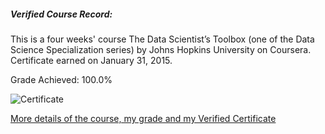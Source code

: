 ##### Verified Course Record:
This is a four weeks' course The Data Scientist’s Toolbox (one of the Data Science Specialization series) by Johns Hopkins University on Coursera. Certificate earned on January 31, 2015.

Grade Achieved: 100.0%

![Certificate](https://github.com/lisalisadong/data-science/blob/master/the-data-science-toolbox/certificate.png)

[More details of the course, my grade and my Verified Certificate](https://www.coursera.org/account/accomplishments/records/6bH93hJfGWtYg4Ke)